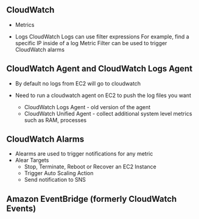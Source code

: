 ## CloudWatch

- Metrics

- Logs
  CloudWatch Logs can use filter expressions
  For example, find a specific IP inside of a log
  Metric Filter can be used to trigger CloudWatch alarms

## CloudWatch Agent and CloudWatch Logs Agent

- By default no logs from EC2 will go to cloudwatch
- Need to run a cloudwatch agent on EC2 to push the log files you want

  - CloudWatch Logs Agent - old version of the agent
  - CloudWatch Unified Agent - collect additional system level metrics such as RAM, processes

## CloudWatch Alarms

- Alearms are used to trigger notifications for any metric
- Alear Targets
  - Stop, Terminate, Reboot or Recover an EC2 Instance
  - Trigger Auto Scaling Action
  - Send notification to SNS

## Amazon EventBridge (formerly CloudWatch Events)
